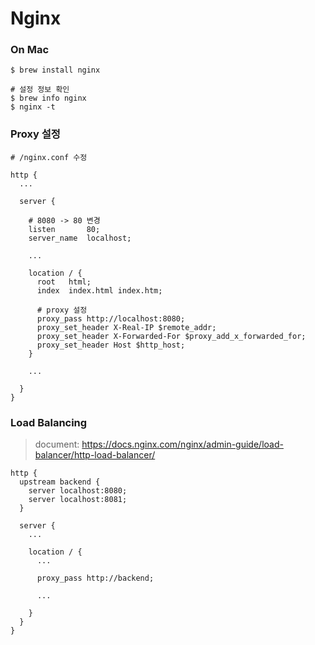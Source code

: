 # Nginx

### On Mac
```
$ brew install nginx

# 설정 정보 확인
$ brew info nginx
$ nginx -t

```

### Proxy 설정
```
# /nginx.conf 수정

http {
  ...
  
  server {
  
    # 8080 -> 80 변경
    listen       80; 
    server_name  localhost;
    
    ...
    
    location / {
      root   html;
      index  index.html index.htm;
    
      # proxy 설정
      proxy_pass http://localhost:8080;
      proxy_set_header X-Real-IP $remote_addr;
      proxy_set_header X-Forwarded-For $proxy_add_x_forwarded_for;
      proxy_set_header Host $http_host;
    }
    
    ...
    
  }
}
```

### Load Balancing
> document: https://docs.nginx.com/nginx/admin-guide/load-balancer/http-load-balancer/
```
http {
  upstream backend {
    server localhost:8080;
    server localhost:8081;
  }
  
  server {
    ...
    
    location / {
      ...
      
      proxy_pass http://backend;
      
      ...
      
    }
  }
}
```
